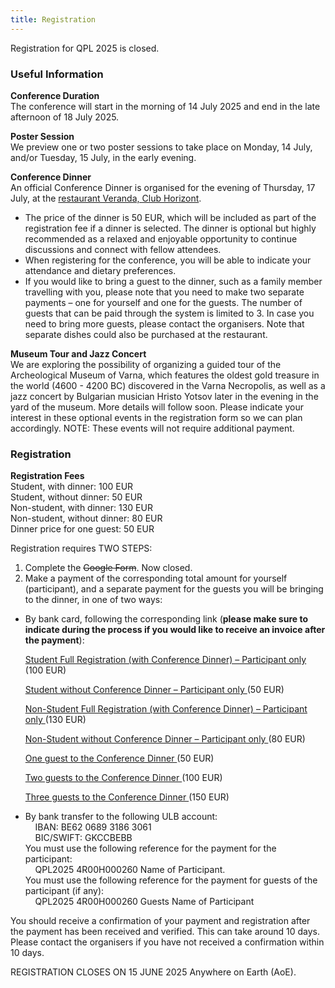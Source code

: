 ```yaml
---
title: Registration
---
```


Registration for QPL 2025 is closed.


### Useful Information

**Conference Duration**  
The conference will start in the morning of 14 July 2025 and end in the late afternoon of 18 July 2025. 

**Poster Session**  
We preview one or two poster sessions to take place on Monday, 14 July, and/or Tuesday, 15 July, in the early evening. 

**Conference Dinner**  
An official Conference Dinner is organised for the evening of Thursday, 17 July, at the [restaurant Veranda, Club Horizont](https://www.horizont.bg/en/veranda-2/). 
- The price of the dinner is 50 EUR, which will be included as part of the registration fee if a dinner is selected. The dinner is optional but highly recommended as a relaxed and enjoyable opportunity to continue discussions and connect with fellow attendees.  
- When registering for the conference, you will be able to indicate your attendance and dietary preferences.  
- If you would like to bring a guest to the dinner, such as a family member travelling with you, please note that you need to make two separate payments – one for yourself and one for the guests. The number of guests that can be paid through the system is limited to 3. In case you need to bring more guests, please contact the organisers. Note that separate dishes could also be purchased at the restaurant.

**Museum Tour and Jazz Concert**  
We are exploring the possibility of organizing a guided tour of the Archeological Museum of Varna, which features the oldest gold treasure in the world  (4600 - 4200 BC) discovered in the Varna Necropolis, as well as a jazz concert by Bulgarian musician Hristo Yotsov later in the evening in the yard of the museum. More details will follow soon. Please indicate your interest in these optional events in the registration form so we can plan accordingly. NOTE: These events will not require additional payment.


### Registration

**Registration Fees**  
Student, with dinner: 100 EUR  
Student, without dinner: 50 EUR  
Non-student, with dinner: 130 EUR  
Non-student, without dinner: 80 EUR  
Dinner price for one guest: 50 EUR  


Registration requires TWO STEPS:

1. Complete the ~~Google Form~~. Now closed.
2. Make a payment of the corresponding total amount for yourself (participant), and a separate payment for the guests you will be bringing to the dinner, in one of two ways: 
  - By bank card, following the corresponding link (**please make sure to indicate during the process if you would like to receive an invoice after the payment**):
    
    <a href="https://register.event.ulb.be/events/QPL2025-st/" target="_blank"> Student Full Registration (with Conference Dinner) – Participant only </a> (100 EUR) 

    <a href="https://register.event.ulb.be/events/QPL2025-swcd/" target="_blank"> Student without Conference Dinner – Participant only </a> (50 EUR)

    <a href="https://register.event.ulb.be/events/QPL2025-ns/" target="_blank"> Non-Student Full Registration (with Conference Dinner) – Participant only </a> (130 EUR)

    <a href="https://register.event.ulb.be/events/QPL2025-nswcd/" target="_blank"> Non-Student without Conference Dinner – Participant only </a> (80 EUR) 

    <a href="https://register.event.ulb.be/events/QPL2025-1G/" target="_blank"> One guest to the Conference Dinner </a> (50 EUR)

    <a href="https://register.event.ulb.be/events/QPL2025-2G/" target="_blank"> Two guests to the Conference Dinner </a> (100 EUR)

    <a href="https://register.event.ulb.be/events/QPL2025-3G/" target="_blank"> Three guests to the Conference Dinner </a> (150 EUR)

  - By bank transfer to the following ULB account:  
  &nbsp; &nbsp; IBAN: ​​BE62 0689 3186 3061  
  &nbsp; &nbsp; BIC/SWIFT: GKCCBEBB  
  You must use the following reference for the payment for the participant:  
  &nbsp; &nbsp; QPL2025 4R00H000260 Name of Participant.  
  You must use the following reference for the payment for guests of the participant (if any):  
  &nbsp; &nbsp; QPL2025 4R00H000260 Guests Name of Participant

You should receive a confirmation of your payment and registration after the payment has been received and verified. This can take around 10 days. Please contact the organisers if you have not received a confirmation within 10 days. 

REGISTRATION CLOSES ON 15 JUNE 2025 Anywhere on Earth (AoE). 
